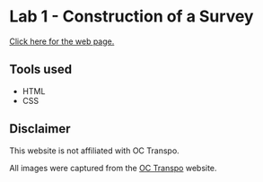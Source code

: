 # Lab 1 - Construction of a Survey

[Click here for the web page.](https://stevenli5.github.io/seg3125/lab01/)

## Tools used
- HTML
- CSS

## Disclaimer
This website is not affiliated with OC Transpo.

All images were captured from the [OC Transpo](https://www.octranspo.com/en/) website.